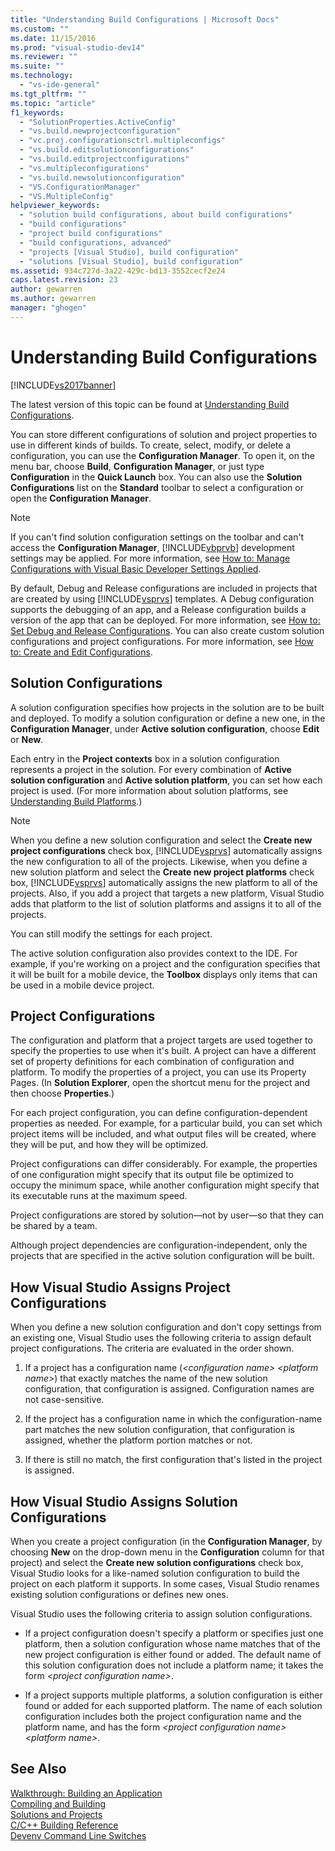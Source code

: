 ```yaml
---
title: "Understanding Build Configurations | Microsoft Docs"
ms.custom: ""
ms.date: 11/15/2016
ms.prod: "visual-studio-dev14"
ms.reviewer: ""
ms.suite: ""
ms.technology: 
  - "vs-ide-general"
ms.tgt_pltfrm: ""
ms.topic: "article"
f1_keywords: 
  - "SolutionProperties.ActiveConfig"
  - "vs.build.newprojectconfiguration"
  - "vc.proj.configurationsctrl.multipleconfigs"
  - "vs.build.editsolutionconfigurations"
  - "vs.build.editprojectconfigurations"
  - "vs.multipleconfigurations"
  - "vs.build.newsolutionconfiguration"
  - "VS.ConfigurationManager"
  - "VS.MultipleConfig"
helpviewer_keywords: 
  - "solution build configurations, about build configurations"
  - "build configurations"
  - "project build configurations"
  - "build configurations, advanced"
  - "projects [Visual Studio], build configuration"
  - "solutions [Visual Studio], build configuration"
ms.assetid: 934c727d-3a22-429c-bd13-3552cecf2e24
caps.latest.revision: 23
author: gewarren
ms.author: gewarren
manager: "ghogen"
---
```

# Understanding Build Configurations
[!INCLUDE[vs2017banner](../includes/vs2017banner.md)]

The latest version of this topic can be found at [Understanding Build Configurations](https://docs.microsoft.com/visualstudio/ide/understanding-build-configurations).  
  
You can store different configurations of solution and project properties to use in different kinds of builds. To create, select, modify, or delete a configuration, you can use the **Configuration Manager**. To open it, on the menu bar, choose **Build**, **Configuration Manager**, or just type **Configuration** in the **Quick Launch** box. You can also use the **Solution Configurations** list on the **Standard** toolbar to select a configuration or open the **Configuration Manager**.  
  
> [!NOTE]
>  If you can't find solution configuration settings on the toolbar and can't access the **Configuration Manager**, [!INCLUDE[vbprvb](../includes/vbprvb-md.md)] development settings may be applied. For more information, see [How to: Manage Configurations with Visual Basic Developer Settings Applied](../ide/how-to-manage-build-configurations-with-visual-basic-developer-settings-applied.md).  
  
 By default, Debug and Release configurations are included in projects that are created by using [!INCLUDE[vsprvs](../includes/vsprvs-md.md)] templates. A Debug configuration supports the debugging of an app, and a Release configuration builds a version of the app that can be deployed. For more information, see [How to: Set Debug and Release Configurations](../debugger/how-to-set-debug-and-release-configurations.md). You can also create custom solution configurations and project configurations. For more information, see [How to: Create and Edit Configurations](../ide/how-to-create-and-edit-configurations.md).  
  
## Solution Configurations  
 A solution configuration specifies how projects in the solution are to be built and deployed. To modify a solution configuration or define a new one, in the **Configuration Manager**, under **Active solution configuration**, choose **Edit** or **New**.  
  
 Each entry in the **Project contexts** box in a solution configuration represents a project in the solution. For every combination of **Active solution configuration** and **Active solution platform**, you can set how each project is used. (For more information about solution platforms, see [Understanding Build Platforms](../ide/understanding-build-platforms.md).)  
  
> [!NOTE]
>  When you define a new solution configuration and select the **Create new project configurations** check box, [!INCLUDE[vsprvs](../includes/vsprvs-md.md)] automatically assigns the new configuration to all of the projects. Likewise, when you define a new solution platform and select the **Create new project platforms** check box, [!INCLUDE[vsprvs](../includes/vsprvs-md.md)] automatically assigns the new platform to all of the projects. Also, if you add a project that targets a new platform, Visual Studio adds that platform to the list of solution platforms and assigns it to all of the projects.  
>   
>  You can still modify the settings for each project.  
  
 The active solution configuration also provides context to the IDE. For example, if you're working on a project and the configuration specifies that it will be built for a mobile device, the **Toolbox** displays only items that can be used in a mobile device project.  
  
## Project Configurations  
 The configuration and platform that a project targets are used together to specify the properties to use when it's built. A project can have a different set of property definitions for each combination of configuration and platform. To modify the properties of a project, you can use its Property Pages. (In **Solution Explorer**, open the shortcut menu for the project and then choose **Properties**.)  
  
 For each project configuration, you can define configuration-dependent properties as needed. For example, for a particular build, you can set which project items will be included, and what output files will be created, where they will be put, and how they will be optimized.  
  
 Project configurations can differ considerably. For example, the properties of one configuration might specify that its output file be optimized to occupy the minimum space, while another configuration might specify that its executable runs at the maximum speed.  
  
 Project configurations are stored by solution—not by user—so that they can be shared by a team.  
  
 Although project dependencies are configuration-independent, only the projects that are specified in the active solution configuration will be built.  
  
## How Visual Studio Assigns Project Configurations  
 When you define a new solution configuration and don't copy settings from an existing one, Visual Studio uses the following criteria to assign default project configurations. The criteria are evaluated in the order shown.  
  
1.  If a project has a configuration name (*\<configuration name> \<platform name>*) that exactly matches the name of the new solution configuration, that configuration is assigned. Configuration names are not case-sensitive.  
  
2.  If the project has a configuration name in which the configuration-name part matches the new solution configuration, that configuration is assigned, whether the platform portion matches or not.  
  
3.  If there is still no match, the first configuration that's listed in the project is assigned.  
  
## How Visual Studio Assigns Solution Configurations  
 When you create a project configuration (in the **Configuration Manager**, by choosing **New** on the drop-down menu in the **Configuration** column for that project) and select the **Create new solution configurations** check box, Visual Studio looks for a like-named solution configuration to build the project on each platform it supports. In some cases, Visual Studio renames existing solution configurations or defines new ones.  
  
 Visual Studio uses the following criteria to assign solution configurations.  
  
-   If a project configuration doesn't specify a platform or specifies just one platform, then a solution configuration whose name matches that of the new project configuration is either found or added. The default name of this solution configuration does not include a platform name; it takes the form *\<project configuration name>*.  
  
-   If a project supports multiple platforms, a solution configuration is either found or added for each supported platform. The name of each solution configuration includes both the project configuration name and the platform name, and has the form *\<project configuration name> \<platform name>*.  
  
## See Also  
 [Walkthrough: Building an Application](../ide/walkthrough-building-an-application.md)   
 [Compiling and Building](../ide/compiling-and-building-in-visual-studio.md)   
 [Solutions and Projects](../ide/solutions-and-projects-in-visual-studio.md)   
 [C/C++ Building Reference](http://msdn.microsoft.com/library/100b4ccf-572c-4d1f-970c-fa0bc0cc0d2d)   
 [Devenv Command Line Switches](../ide/reference/devenv-command-line-switches.md)



